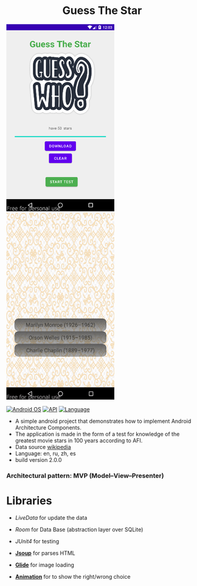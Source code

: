 <h1 align="center">Guess The Star</h1>

 
![Image text](https://github.com/kude5n1k/GuessTheStar/blob/master/assets/screenshot-2022-10-07_on.png)
![](https://github.com/kude5n1k/GuessTheStar/blob/master/assets/gif_v1.gif)


[![Android OS](https://img.shields.io/badge/OS-Android-brightgreen.svg?style=flat&logo=android)]()
[![API](https://img.shields.io/badge/API-23%2B-brightgreen.svg?style=flat)](https://android-arsenal.com/api?level=23)
[![Language](https://img.shields.io/badge/Language-Java-brightgreen.svg?style=flat)]()


* A simple android project that demonstrates how to implement Android Architecture Components.
* The application is made in the form of a test for knowledge of the greatest movie stars in 100 years according to AFI.
* Data source [wikipedia](https://en.wikipedia.org/wiki/AFI%27s_100_Years...100_Stars)
* Language: en, ru, zh, es
* build version 2.0.0



### Architectural pattern: MVP (Model–View–Presenter)
 

# Libraries

* *LiveData* for update the data
* *Room*  for Data Base (abstraction layer over SQLite)
* *JUnit4* for testing


* [**Jsoup**][jsoup] for parses HTML
* [**Glide**][glide] for image loading
* [**Animation**][confetti] for to show the right/wrong choice

[jsoup]: https://jsoup.org
[glide]: https://github.com/bumptech/glide
[confetti]:https://github.com/jinatonic/confetti


 

 
